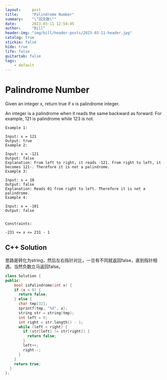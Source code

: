 ```yaml
---
layout:     post
title:      "Palindrome Number"
summary:    "\"回文数\""
date:       2023-03-11 12:54:45
author:     "Bill"
header-img: "img/bill/header-posts/2023-03-11-header.jpg"
catalog: true
stickie: false
hide: true
life: false
guitartab: false
tags:
    - default
---
```


# Palindrome Number

Given an integer x, return true if x is palindrome integer.

An integer is a palindrome when it reads the same backward as forward. For example, 121 is palindrome while 123 is not.

```
Example 1:

Input: x = 121
Output: true
Example 2:

Input: x = -121
Output: false
Explanation: From left to right, it reads -121. From right to left, it becomes 121-. Therefore it is not a palindrome.
Example 3:

Input: x = 10
Output: false
Explanation: Reads 01 from right to left. Therefore it is not a palindrome.
Example 4:

Input: x = -101
Output: false


Constraints:

-231 <= x <= 231 - 1
```

## C++ Solution

思路是转化为string，然后左右指针对比，一旦有不同就返回false，直到指针相遇。当然负数立马返回false。

```c++
class Solution {
public:
    bool isPalindrome(int x) {
    if (x < 0) {
      return false;
    } else {
      char tmp[32];
      sprintf(tmp, "%d", x);
      string str = string(tmp);
      int left = 0;
      int right = str.length() - 1;
      while (left < right) {
        if (str[left] != str[right]) {
          return false;
        }
        left++;
        right--;
      }
    }
    return true;
  }
};
```

